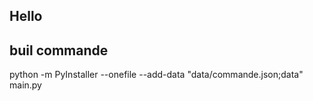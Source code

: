 ## Hello

## buil commande
python -m PyInstaller --onefile --add-data "data/commande.json;data" main.py